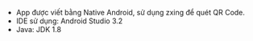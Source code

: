 + App được viết bằng Native Android, sử dụng zxing để quét QR Code.
+ IDE sử dụng: Android Studio 3.2
+ Java: JDK 1.8
